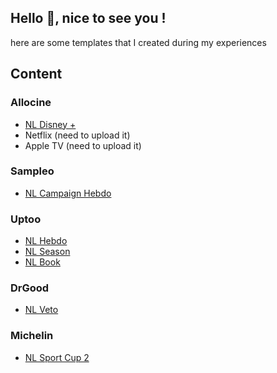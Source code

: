 
## Hello 👋, nice to see you !
here are some templates that I created during my experiences

## Content

###  Allocine
- [NL Disney +](https://vncpsq.github.io/Emailing/allocine/allocine-disney/index.html)
- Netflix (need to upload it)
- Apple TV (need to upload it)

### Sampleo
- [NL Campaign Hebdo](https://vncpsq.github.io/Emailing/sampleo/sampleo-campaigns/index.html)

###  Uptoo
- [NL Hebdo](https://vncpsq.github.io/Emailing/uptoo/uptoo-candidat/index.html)
- [NL Season](https://vncpsq.github.io/Emailing/uptoo/uptoo-season/index.html)
- [NL Book](https://vncpsq.github.io/Emailing/uptoo/uptoo-book/index.html)

###  DrGood
- [NL Veto](https://vncpsq.github.io/Emailing/DrGood/drgoodveto/index.html)

###  Michelin
- [NL Sport Cup 2](https://vncpsq.github.io/Emailing/Michelin/sport-cup2-connect/index.html)

